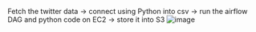 Fetch the twitter data -> connect using Python into csv -> run the airflow DAG and python code on EC2 -> store it into S3 
![image](https://github.com/user-attachments/assets/3af80548-5f6a-47ae-bca6-8d64f4690c35)
